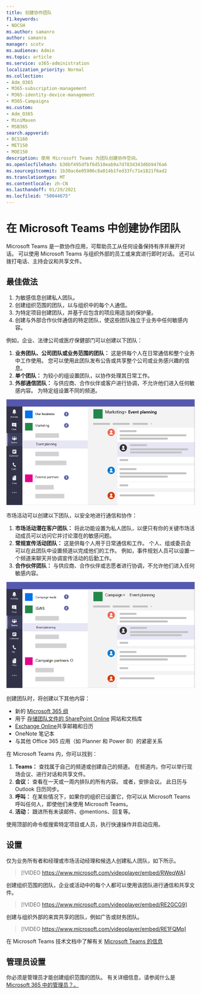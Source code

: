 ```yaml
---
title: 创建协作团队
f1.keywords:
- NOCSH
ms.author: samanro
author: samanro
manager: scotv
ms.audience: Admin
ms.topic: article
ms.service: o365-administration
localization_priority: Normal
ms.collection:
- Adm_O365
- M365-subscription-management
- M365-identity-device-management
- M365-Campaigns
ms.custom:
- Adm_O365
- MiniMaven
- MSB365
search.appverid:
- BCS160
- MET150
- MOE150
description: 使用 Microsoft Teams 为团队创建协作空间。
ms.openlocfilehash: b30bf495dfbf6d510eab9a7d783d343d6b9476a6
ms.sourcegitcommit: 1b30ac6e05906c8a014b1fed33fc71e1821f6ad2
ms.translationtype: MT
ms.contentlocale: zh-CN
ms.lasthandoff: 01/29/2021
ms.locfileid: "50044675"
---
```

# <a name="create-teams-for-collaboration-in-microsoft-teams"></a>在 Microsoft Teams 中创建协作团队

Microsoft Teams 是一款协作应用，可帮助员工从任何设备保持有序并展开对话。 可以使用 Microsoft Teams 与组织外部的员工或来宾进行即时对话。 还可以拨打电话、主持会议和共享文件。

## <a name="best-practices"></a>最佳做法

1. 为敏感信息创建私人团队。
1. 创建组织范围的团队，以与组织中的每个人通信。
1. 为特定项目创建团队，并基于应包含的项应用适当的保护量。
1. 创建与外部合作伙伴通信的特定团队，使这些团队独立于业务中任何敏感内容。

例如，企业、法律公司或医疗保健部门可以创建以下团队：

1. **业务团队、公司团队或业务范围的团队：** 这是供每个人在日常通信和整个业务中工作使用。 您可以使用此团队发布公告或共享整个公司或业务感兴趣的信息。
1. **单个团队：** 为较小的组设置团队，以协作处理其日常工作。
1. **外部通信团队：** 与供应商、合作伙伴或客户进行协调，不允许他们进入任何敏感内容。 为特定组设置不同的频道。

![包含三个单独的团队的 Microsoft Teams 窗口关系图，用于实现企业内部的安全通信和协作](../media/m365-democracy-teams-business-collab.png)

市场活动可以创建以下团队，以安全地进行通信和协作：

1. **市场活动潜在客户团队：** 将此功能设置为私人团队，以便只有你的关键市场活动成员可以访问它并讨论潜在的敏感问题。
2. **常规宣传活动团队：** 这是供每个人用于日常通信和工作。 个人、组或委员会可以在此团队中设置频道以完成他们的工作。 例如，事件规划人员可以设置一个频道来聊天并协调宣传活动的后勤工作。
3. **合作伙伴团队：** 与供应商、合作伙伴或志愿者进行协调，不允许他们进入任何敏感内容。

![包含三个单独的团队的 Microsoft Teams 窗口关系图，允许在活动内进行安全通信和协作](../media/m365-democracy-teams-collab.png)

创建团队时，将创建以下其他内容：

- 新的 [Microsoft 365 组](https://docs.microsoft.com/MicrosoftTeams/office-365-groups)
- 用于 [存储团队文件的 SharePoint Online](https://docs.microsoft.com/MicrosoftTeams/sharepoint-onedrive-interact) 网站和文档库
- [Exchange Online](https://docs.microsoft.com/MicrosoftTeams/exchange-teams-interact)共享邮箱和日历
- OneNote 笔记本
- 与其他 Office 365 应用（如 Planner 和 Power BI）的紧密关系

在 Microsoft Teams 内，你可以找到：

1. **Teams：** 查找属于自己的频道或创建自己的频道。 在频道内，你可以举行现场会议、进行对话和共享文件。
2. **会议：** 查看在一天或一周内排队的所有内容。 或者，安排会议。 此日历与 Outlook 日历同步。
3. **呼叫：** 在某些情况下，如果你的组织已设置它，你可以从 Microsoft Teams 呼叫任何人，即使他们未使用 Microsoft Teams。
4. **活动：** 跟进所有未读邮件、@mentions、回复等。

使用顶部的命令框搜索特定项目或人员，执行快速操作并启动应用。

## <a name="set-it-up"></a>设置

仅为业务所有者和经理或市场活动经理和候选人创建私人团队，如下所示。

> [!VIDEO https://www.microsoft.com/videoplayer/embed/RWeqWA]

创建组织范围的团队，企业或活动中的每个人都可以使用该团队进行通信和共享文件。

> [!VIDEO https://www.microsoft.com/videoplayer/embed/RE2GCG9]

创建与组织外部的来宾共享的团队，例如广告或财务团队。

> [!VIDEO https://www.microsoft.com/videoplayer/embed/RE1FQMp]

在 Microsoft Teams 技术文档中了解有关 [Microsoft Teams 的信息](https://docs.microsoft.com/microsoftteams/microsoft-teams)

## <a name="admin-settings"></a>管理员设置

你必须是管理员才能创建组织范围的团队。 有关详细信息，请参阅什么是[Microsoft 365 中的管理员？。](https://support.office.com/article/what-is-an-admin-e123627e-4892-4461-b9aa-1b6d57a5cfa4?ui=en-US&rs=en-US&ad=US)
